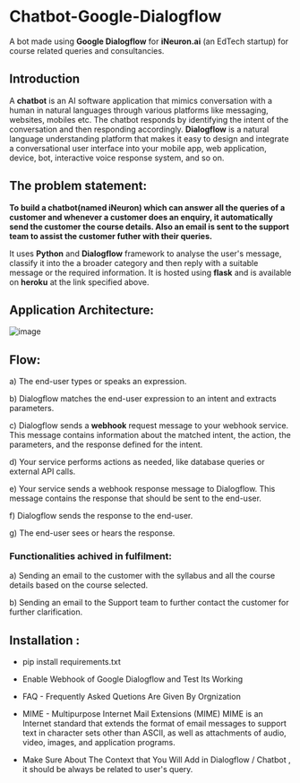 # Chatbot-Google-Dialogflow
A bot made using **Google Dialogflow** for **iNeuron.ai** (an EdTech startup) for course related queries and consultancies.

## Introduction

A **chatbot** is an AI software application that mimics conversation with a human in natural languages through various platforms like messaging, websites, mobiles etc. The chatbot responds by identifying the intent of the conversation and then responding accordingly. **Dialogflow** is a natural language understanding platform that makes it easy to design and integrate a conversational user interface into your mobile app, web application, device, bot, interactive voice response system, and so on.

## The problem statement:

**To build a chatbot(named iNeuron) which can answer all the queries of a customer and whenever a customer does an enquiry, it automatically send the customer the course details. Also an email is sent to the support team to assist the customer futher with their queries.**

It uses **Python** and **Dialogflow** framework to analyse the user's message, classify it into the a broader category and then reply with a suitable message or the required information. It is hosted using **flask** and is available on **heroku** at the link specified above.

## Application Architecture:

![image](https://user-images.githubusercontent.com/91668225/186893338-aa101741-1ea0-4381-93de-ed62a9741bef.png)

## Flow:

a)	The end-user types or speaks an expression.

b)	Dialogflow matches the end-user expression to an intent and extracts parameters.

c)	Dialogflow sends a **webhook** request message to your webhook service. This message contains information about the matched intent, the action, the parameters, and the response defined for the intent.

d)	Your service performs actions as needed, like database queries or external API calls.

e)	Your service sends a webhook response message to Dialogflow. This message contains the response that should be sent to the end-user.

f)	Dialogflow sends the response to the end-user.

g)	The end-user sees or hears the response.

### Functionalities achived in fulfilment:

a)	Sending an email to the customer with the syllabus and all the course details based on the course selected.

b)	Sending an email to the Support team to further contact the customer for further clarification.

## Installation :

* pip install requirements.txt

* Enable Webhook of Google Dialogflow and Test Its Working

* FAQ - Frequently Asked Quetions Are Given By Orgnization 

* MIME - Multipurpose Internet Mail Extensions (MIME) MIME is an Internet standard that extends the format of email messages to support text in character sets other than ASCII, as well as attachments of audio, video, images, and application programs.

* Make Sure About The Context that You Will Add in Dialogflow / Chatbot , it should be always be related to user's query.


